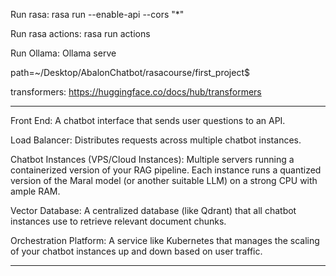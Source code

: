 Run rasa:
rasa run --enable-api --cors "\*"

Run rasa actions:
rasa run actions

Run Ollama:
Ollama serve

path=~/Desktop/AbalonChatbot/rasacourse/first_project$

transformers:
https://huggingface.co/docs/hub/transformers

---

Front End: A chatbot interface that sends user questions to an API.

Load Balancer: Distributes requests across multiple chatbot instances.

Chatbot Instances (VPS/Cloud Instances): Multiple servers running a containerized version of your RAG pipeline. Each instance runs a quantized version of the Maral model (or another suitable LLM) on a strong CPU with ample RAM.

Vector Database: A centralized database (like Qdrant) that all chatbot instances use to retrieve relevant document chunks.

Orchestration Platform: A service like Kubernetes that manages the scaling of your chatbot instances up and down based on user traffic.

---
